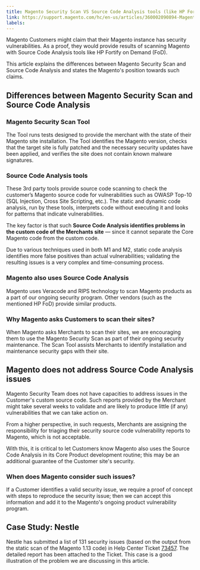 ```yaml
---
title: Magento Security Scan VS Source Code Analysis tools (like HP Fortify on Demand)[Internal]
link: https://support.magento.com/hc/en-us/articles/360002090894-Magento-Security-Scan-VS-Source-Code-Analysis-tools-like-HP-Fortify-on-Demand-Internal-
labels: 
---
```


Magento Customers might claim that their Magento instance has security vulnerabilities. As a proof, they would provide results of scanning Magento with Source Code Analysis tools like HP Fortify on Demand (FoD).

This article explains the differences between Magento Security Scan and Source Code Analysis and states the Magento's position towards such claims.

## Differences between Magento Security Scan and Source Code Analysis

### Magento Security Scan Tool

The Tool runs tests designed to provide the merchant with the state of their Magento site installation. The Tool identifies the Magento version, checks that the target site is fully patched and the necessary security updates have been applied, and verifies the site does not contain known malware signatures.

### Source Code Analysis tools

These 3rd party tools provide source code scanning to check the customer’s Magento source code for vulnerabilities such as OWASP Top-10 (SQL Injection, Cross Site Scripting, etc.). The static and dynamic code analysis, run by these tools, interprets code without executing it and looks for patterns that indicate vulnerabilities.

The key factor is that such **Source Code Analysis identifies problems in the custom code of the Merchants site** — since it cannot separate the Core Magento code from the custom code.

Due to various techniques used in both M1 and M2, static code analysis identifies more false positives than actual vulnerabilities; validating the resulting issues is a very complex and time-consuming process.

### Magento also uses Source Code Analysis

Magento uses Veracode and RIPS technology to scan Magento products as a part of our ongoing security program. Other vendors (such as the mentioned HP FoD) provide similar products.

### Why Magento asks Customers to scan their sites?

When Magento asks Merchants to scan their sites, we are encouraging them to use the Magento Security Scan as part of their ongoing security maintenance. The Scan Tool assists Merchants to identify installation and maintenance security gaps with their site.

## Magento does not address Source Code Analysis issues

Magento Security Team does not have capacities to address issues in the Customer's custom source code. Such reports provided by the Merchant might take several weeks to validate and are likely to produce little (if any) vulnerabilities that we can take action on.

From a higher perspective, in such requests, Merchants are assigning the responsibility for triaging their security source code vulnerability reports to Magento, which is not acceptable.

With this, it is critical to let Customers know Magento also uses the Source Code Analysis in its Core Product development routine; this may be an additional guarantee of the Customer site's security.

### When does Magento consider such issues?

If a Customer identifies a valid security issue, we require a proof of concept with steps to reproduce the security issue; then we can accept this information and add it to the Magento's ongoing product vulnerability program.

## Case Study: Nestle

Nestle has submitted a list of 131 security issues (based on the output from the static scan of the Magento 1.13 code) in Help Center Ticket [73457](https://support.magento.com/agent/tickets/73457). The detailed report has been attached to the Ticket. This case is a good illustration of the problem we are discussing in this article.

